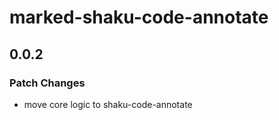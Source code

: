 # marked-shaku-code-annotate

## 0.0.2

### Patch Changes

- move core logic to shaku-code-annotate
